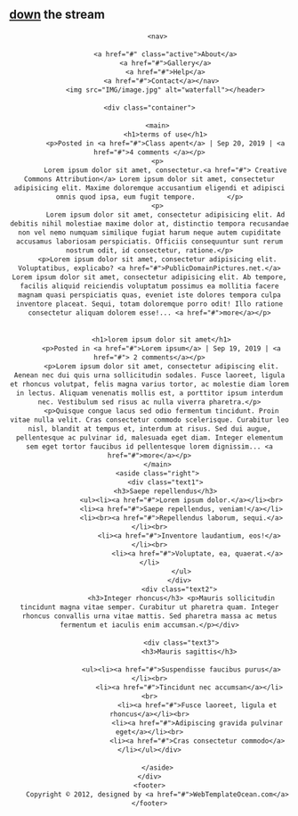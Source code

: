 <!DOCTYPE html>
<html lang="ru">
<head>
    <meta charset="UTF-8">
    <meta name="viewport" content="width=device-width, initial-scale=1.0">
    <title>Контрольная работа</title>
    <link rel="stylesheet" href="CSS/style.css">
</head>
<body>
    <div class="wrapper">
        <div class="sitename"><h2><a href="#">down</a> the stream</h2></div>
<header><div class="block">
        
        <nav>
            
            <a href="#" class="active">About</a>
            <a href="#">Gallery</a>
            <a href="#">Help</a>
            <a href="#">Contact</a></nav>  
            <img src="IMG/image.jpg" alt="waterfall"></header>
    
    <div class="container">
    
        <main>
            <h1>terms of use</h1>
            <p>Posted in <a href="#">Class apent</a> | Sep 20, 2019 | <a href="#">4 comments </a></p>
        <p>
            Lorem ipsum dolor sit amet, consectetur.<a href="#"> Creative Commons Attribution</a> Lorem ipsum dolor sit amet, consectetur adipisicing elit. Maxime doloremque accusantium eligendi et adipisci omnis quod ipsa, eum fugit tempore.        </p>
        <p>
            Lorem ipsum dolor sit amet, consectetur adipisicing elit. Ad debitis nihil molestiae maxime dolor at, distinctio tempora recusandae non vel nemo numquam similique fugiat harum neque autem cupiditate accusamus laboriosam perspiciatis. Officiis consequuntur sunt rerum nostrum odit, id consectetur, ratione.</p>
        <p>Lorem ipsum dolor sit amet, consectetur adipisicing elit. Voluptatibus, explicabo? <a href="#">PublicDomainPictures.net.</a> Lorem ipsum dolor sit amet, consectetur adipisicing elit. Ab tempore, facilis aliquid reiciendis voluptatum possimus ea mollitia facere magnam quasi perspiciatis quas, eveniet iste dolores tempora culpa inventore placeat. Sequi, totam doloremque porro odit! Illo ratione consectetur aliquam dolorem esse!... <a href="#">more</a></p>
    
   
          <h1>lorem ipsum dolor sit amet</h1>
          <p>Posted in <a href="#">Lorem ipsum</a> | Sep 19, 2019 | <a href="#"> 2 comments</a></p>
          <p>Lorem ipsum dolor sit amet, consectetur adipiscing elit. Aenean nec dui quis urna sollicitudin sodales. Fusce laoreet, ligula et rhoncus volutpat, felis magna varius tortor, ac molestie diam lorem in lectus. Aliquam venenatis mollis est, a porttitor ipsum interdum nec. Vestibulum sed risus ac nulla viverra pharetra.</p>
          <p>Quisque congue lacus sed odio fermentum tincidunt. Proin vitae nulla velit. Cras consectetur commodo scelerisque. Curabitur leo nisl, blandit at tempus et, interdum at risus. Sed dui augue, pellentesque ac pulvinar id, malesuada eget diam. Integer elementum sem eget tortor faucibus id pellentesque lorem dignissim... <a href="#">more</a></p>
        </main>
        <aside class="right">
            <div class="text1">
            <h3>Saepe repellendus</h3>
            		<ul><li><a href="#">Lorem ipsum dolor.</a></li><br>
                    <li><a href="#">Saepe repellendus, veniam!</a></li>
                    <li><br><a href="#">Repellendus laborum, sequi.</a></li><br>
                        <li><a href="#">Inventore laudantium, eos!</a></li><br>
                            <li><a href="#">Voluptate, ea, quaerat.</a></li>
                    </ul>
                   </div>
                   <div class="text2">
                    <h3>Integer rhoncus</h3> <p>Mauris sollicitudin tincidunt magna vitae semper. Curabitur ut pharetra quam. Integer rhoncus convallis urna vitae mattis. Sed pharetra massa ac metus fermentum et iaculis enim accumsan.</p></div>

                    <div class="text3">
                        <h3>Mauris sagittis</h3>

                    <ul><li><a href="#">Suspendisse faucibus purus</a></li><br>
                        <li><a href="#">Tincidunt nec accumsan</a></li><br>
                        	<li><a href="#">Fusce laoreet, ligula et rhoncus</a></li><br>
                        	<li><a href="#">Adipiscing gravida pulvinar eget</a></li><br>
                        	<li><a href="#">Cras consectetur commodo</a></li></ul></div>
                    
        </aside>
    </div>
    <footer>
        Copyright © 2012, designed by <a href="#">WebTemplateOcean.com</a>
    </footer>
</div>
</body>
</html>

